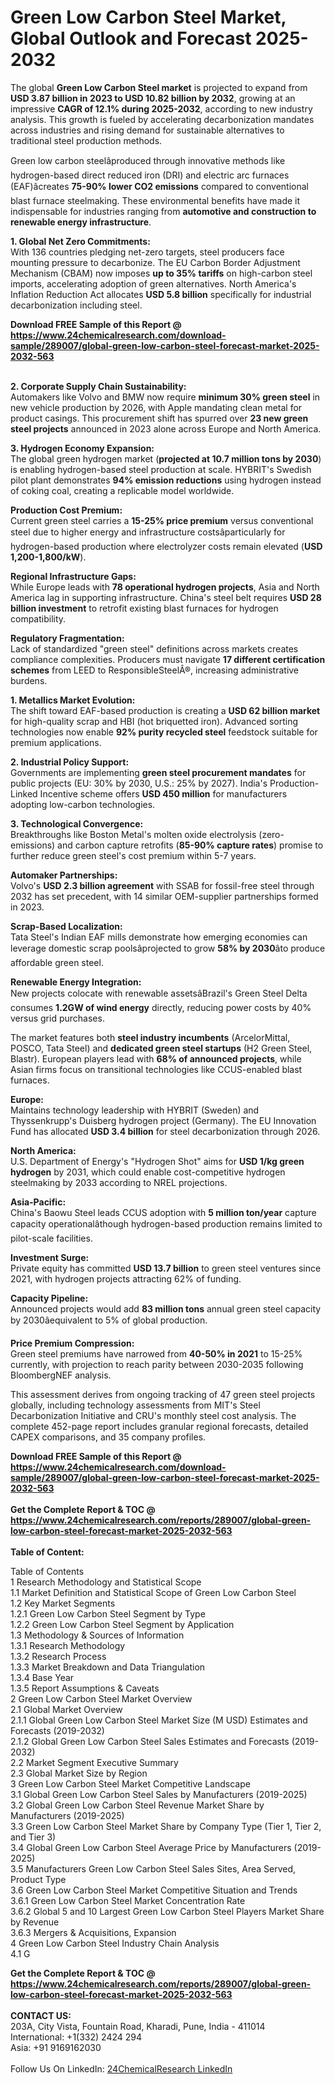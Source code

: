 <h1>Green Low Carbon Steel Market, Global Outlook and Forecast 2025-2032</h1><p>The global <strong>Green Low Carbon Steel market</strong> is projected to expand from <strong>USD 3.87 billion in 2023 to USD 10.82 billion by 2032</strong>, growing at an impressive <strong>CAGR of 12.1% during 2025-2032</strong>, according to new industry analysis. This growth is fueled by accelerating decarbonization mandates across industries and rising demand for sustainable alternatives to traditional steel production methods.</p><p>Green low carbon steelâproduced through innovative methods like hydrogen-based direct reduced iron (DRI) and electric arc furnaces (EAF)âcreates <strong>75-90% lower CO2 emissions</strong> compared to conventional blast furnace steelmaking. These environmental benefits have made it indispensable for industries ranging from <strong>automotive and construction to renewable energy infrastructure</strong>.</p><p><strong>1. Global Net Zero Commitments:</strong><br>
With 136 countries pledging net-zero targets, steel producers face mounting pressure to decarbonize. The EU Carbon Border Adjustment Mechanism (CBAM) now imposes <strong>up to 35% tariffs</strong> on high-carbon steel imports, accelerating adoption of green alternatives. North America's Inflation Reduction Act allocates <strong>USD 5.8 billion</strong> specifically for industrial decarbonization including steel.</p><div><b>Download FREE Sample of this Report @ 
            <a href="https://www.24chemicalresearch.com/download-sample/289007/global-green-low-carbon-steel-forecast-market-2025-2032-563">
            https://www.24chemicalresearch.com/download-sample/289007/global-green-low-carbon-steel-forecast-market-2025-2032-563</a></b></div><br><p><strong>2. Corporate Supply Chain Sustainability:</strong><br>
Automakers like Volvo and BMW now require <strong>minimum 30% green steel</strong> in new vehicle production by 2026, with Apple mandating clean metal for product casings. This procurement shift has spurred over <strong>23 new green steel projects</strong> announced in 2023 alone across Europe and North America.</p><p><strong>3. Hydrogen Economy Expansion:</strong><br>
The global green hydrogen market (<strong>projected at 10.7 million tons by 2030</strong>) is enabling hydrogen-based steel production at scale. HYBRIT's Swedish pilot plant demonstrates <strong>94% emission reductions</strong> using hydrogen instead of coking coal, creating a replicable model worldwide.</p><p><strong>Production Cost Premium:</strong><br>
	Current green steel carries a <strong>15-25% price premium</strong> versus conventional steel due to higher energy and infrastructure costsâparticularly for hydrogen-based production where electrolyzer costs remain elevated (<strong>USD 1,200-1,800/kW</strong>).</p><p><strong>Regional Infrastructure Gaps:</strong><br>
	While Europe leads with <strong>78 operational hydrogen projects</strong>, Asia and North America lag in supporting infrastructure. China's steel belt requires <strong>USD 28 billion investment</strong> to retrofit existing blast furnaces for hydrogen compatibility.</p><p><strong>Regulatory Fragmentation:</strong><br>
	Lack of standardized "green steel" definitions across markets creates compliance complexities. Producers must navigate <strong>17 different certification schemes</strong> from LEED to ResponsibleSteelÂ®, increasing administrative burdens.</p><p><strong>1. Metallics Market Evolution:</strong><br>
The shift toward EAF-based production is creating a <strong>USD 62 billion market</strong> for high-quality scrap and HBI (hot briquetted iron). Advanced sorting technologies now enable <strong>92% purity recycled steel</strong> feedstock suitable for premium applications.</p><p><strong>2. Industrial Policy Support:</strong><br>
Governments are implementing <strong>green steel procurement mandates</strong> for public projects (EU: 30% by 2030, U.S.: 25% by 2027). India's Production-Linked Incentive scheme offers <strong>USD 450 million</strong> for manufacturers adopting low-carbon technologies.</p><p><strong>3. Technological Convergence:</strong><br>
Breakthroughs like Boston Metal's molten oxide electrolysis (zero-emissions) and carbon capture retrofits (<strong>85-90% capture rates</strong>) promise to further reduce green steel's cost premium within 5-7 years.</p><p><strong>Automaker Partnerships:</strong><br>
	Volvo's <strong>USD 2.3 billion agreement</strong> with SSAB for fossil-free steel through 2032 has set precedent, with 14 similar OEM-supplier partnerships formed in 2023.</p><p><strong>Scrap-Based Localization:</strong><br>
	Tata Steel's Indian EAF mills demonstrate how emerging economies can leverage domestic scrap poolsâprojected to grow <strong>58% by 2030</strong>âto produce affordable green steel.</p><p><strong>Renewable Energy Integration:</strong><br>
	New projects colocate with renewable assetsâBrazil's Green Steel Delta consumes <strong>1.2GW of wind energy</strong> directly, reducing power costs by 40% versus grid purchases.</p><p>The market features both <strong>steel industry incumbents</strong> (ArcelorMittal, POSCO, Tata Steel) and <strong>dedicated green steel startups</strong> (H2 Green Steel, Blastr). European players lead with <strong>68% of announced projects</strong>, while Asian firms focus on transitional technologies like CCUS-enabled blast furnaces.</p><p><strong>Europe:</strong><br>
	Maintains technology leadership with HYBRIT (Sweden) and Thyssenkrupp's Duisberg hydrogen project (Germany). The EU Innovation Fund has allocated <strong>USD 3.4 billion</strong> for steel decarbonization through 2026.</p><p><strong>North America:</strong><br>
	U.S. Department of Energy's "Hydrogen Shot" aims for <strong>USD 1/kg green hydrogen</strong> by 2031, which could enable cost-competitive hydrogen steelmaking by 2033 according to NREL projections.</p><p><strong>Asia-Pacific:</strong><br>
	China's Baowu Steel leads CCUS adoption with <strong>5 million ton/year</strong> capture capacity operationalâthough hydrogen-based production remains limited to pilot-scale facilities.</p><p><strong>Investment Surge:</strong><br>
	Private equity has committed <strong>USD 13.7 billion</strong> to green steel ventures since 2021, with hydrogen projects attracting 62% of funding.</p><p><strong>Capacity Pipeline:</strong><br>
	Announced projects would add <strong>83 million tons</strong> annual green steel capacity by 2030âequivalent to 5% of global production.</p><p><strong>Price Premium Compression:</strong><br>
	Green steel premiums have narrowed from <strong>40-50% in 2021</strong> to 15-25% currently, with projection to reach parity between 2030-2035 following BloombergNEF analysis.</p><p>This assessment derives from ongoing tracking of 47 green steel projects globally, including technology assessments from MIT's Steel Decarbonization Initiative and CRU's monthly steel cost analysis. The complete 452-page report includes granular regional forecasts, detailed CAPEX comparisons, and 35 company profiles.</p><div><b>Download FREE Sample of this Report @ 
            <a href="https://www.24chemicalresearch.com/download-sample/289007/global-green-low-carbon-steel-forecast-market-2025-2032-563">
            https://www.24chemicalresearch.com/download-sample/289007/global-green-low-carbon-steel-forecast-market-2025-2032-563</a></b></div><br><div><b>Get the Complete Report & TOC @ 
            <a href="https://www.24chemicalresearch.com/reports/289007/global-green-low-carbon-steel-forecast-market-2025-2032-563">
            https://www.24chemicalresearch.com/reports/289007/global-green-low-carbon-steel-forecast-market-2025-2032-563</a></b></div><br>
            <b>Table of Content:</b><p>Table of Contents<br />
1 Research Methodology and Statistical Scope<br />
1.1 Market Definition and Statistical Scope of Green Low Carbon Steel<br />
1.2 Key Market Segments<br />
1.2.1 Green Low Carbon Steel Segment by Type<br />
1.2.2 Green Low Carbon Steel Segment by Application<br />
1.3 Methodology & Sources of Information<br />
1.3.1 Research Methodology<br />
1.3.2 Research Process<br />
1.3.3 Market Breakdown and Data Triangulation<br />
1.3.4 Base Year<br />
1.3.5 Report Assumptions & Caveats<br />
2 Green Low Carbon Steel Market Overview<br />
2.1 Global Market Overview<br />
2.1.1 Global Green Low Carbon Steel Market Size (M USD) Estimates and Forecasts (2019-2032)<br />
2.1.2 Global Green Low Carbon Steel Sales Estimates and Forecasts (2019-2032)<br />
2.2 Market Segment Executive Summary<br />
2.3 Global Market Size by Region<br />
3 Green Low Carbon Steel Market Competitive Landscape<br />
3.1 Global Green Low Carbon Steel Sales by Manufacturers (2019-2025)<br />
3.2 Global Green Low Carbon Steel Revenue Market Share by Manufacturers (2019-2025)<br />
3.3 Green Low Carbon Steel Market Share by Company Type (Tier 1, Tier 2, and Tier 3)<br />
3.4 Global Green Low Carbon Steel Average Price by Manufacturers (2019-2025)<br />
3.5 Manufacturers Green Low Carbon Steel Sales Sites, Area Served, Product Type<br />
3.6 Green Low Carbon Steel Market Competitive Situation and Trends<br />
3.6.1 Green Low Carbon Steel Market Concentration Rate<br />
3.6.2 Global 5 and 10 Largest Green Low Carbon Steel Players Market Share by Revenue<br />
3.6.3 Mergers & Acquisitions, Expansion<br />
4 Green Low Carbon Steel Industry Chain Analysis<br />
4.1 G</p><div><b>Get the Complete Report & TOC @ 
            <a href="https://www.24chemicalresearch.com/reports/289007/global-green-low-carbon-steel-forecast-market-2025-2032-563">
            https://www.24chemicalresearch.com/reports/289007/global-green-low-carbon-steel-forecast-market-2025-2032-563</a></b></div><br><b>CONTACT US:</b><br>
            203A, City Vista, Fountain Road, Kharadi, Pune, India - 411014<br>
            International: +1(332) 2424 294<br>
            Asia: +91 9169162030 <br><br>
            Follow Us On LinkedIn: <a href="https://www.linkedin.com/company/24chemicalresearch/">24ChemicalResearch LinkedIn</a>